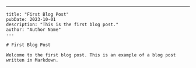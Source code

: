 ---
    title: "First Blog Post"
    pubDate: 2023-10-01
    description: "This is the first blog post."
    author: "Author Name"
    ---

    # First Blog Post

    Welcome to the first blog post. This is an example of a blog post written in Markdown.
